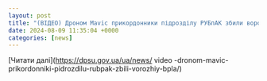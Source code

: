 ```yaml
---
layout: post
title: "(ВІДЕО) Дроном Mavic прикордонники підрозділу РУБпАК збили ворожий БпЛА"
date: 2024-08-09 11:35:04 +0000
categories: [news]
---
```


[Читати далі](https://dpsu.gov.ua/ua/news/ video -dronom-mavic-prikordonniki-pidrozdilu-rubpak-zbili-vorozhiy-bpla/)
